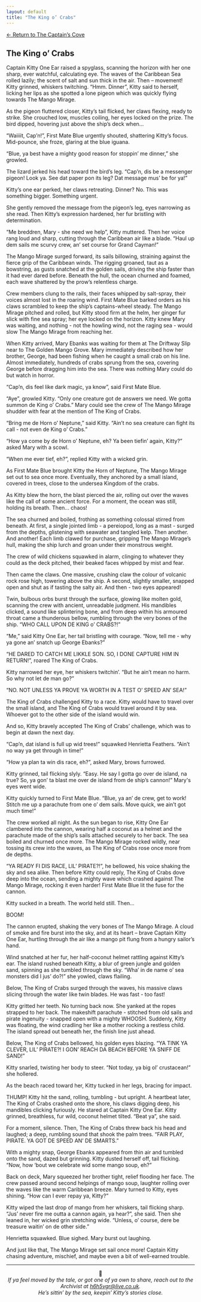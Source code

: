```yaml
---
layout: default
title: "The King o’ Crabs"
---
```

[← Return to The Captain’s Cove](index)

## The King o’ Crabs

Captain Kitty One Ear raised a spyglass, scanning the horizon with her one sharp, ever watchful, calculating eye. The waves of the Caribbean Sea rolled lazily; the scent of salt and sun thick in the air. Then – movement! Kitty grinned, whiskers twitching. “Hmm. Dinner”, Kitty said to herself, licking her lips as she spotted a lone pigeon which was quickly flying towards The Mango Mirage.
 
As the pigeon fluttered closer, Kitty’s tail flicked, her claws flexing, ready to strike. She crouched low, muscles coiling, her eyes locked on the prize. The bird dipped, hovering just above the ship’s deck when…
 
“Waiiiit, Cap’n!”, First Mate Blue urgently shouted, shattering Kitty’s focus. Mid-pounce, she froze, glaring at the blue iguana.
 
“Blue, ya best have a mighty good reason for stoppin’ me dinner,” she growled.
 
The lizard jerked his head toward the bird’s leg. “Cap’n, dis be a messenger pigeon! Look ya. See dat paper pon its leg? Dat message mus’ be for ya!”
 
Kitty’s one ear perked, her claws retreating. Dinner? No. This was something bigger. Something urgent.
 
She gently removed the message from the pigeon’s leg, eyes narrowing as she read. Then Kitty’s expression hardened, her fur bristling with determination.
 
“Me breddren, Mary - she need we help”, Kitty muttered. Then her voice rang loud and sharp, cutting through the Caribbean air like a blade. “Haul up dem sails me scurvy crew, an’ set course for Grand Cayman!”
 
The Mango Mirage surged forward, its sails billowing, straining against the fierce grip of the Caribbean winds. The rigging groaned, taut as a bowstring, as gusts snatched at the golden sails, driving the ship faster than it had ever dared before. Beneath the hull, the ocean churned and foamed, each wave shattered by the prow’s relentless charge.
 
Crew members clung to the rails, their faces whipped by salt-spray, their voices almost lost in the roaring wind. First Mate Blue barked orders as his claws scrambled to keep the ship’s captains-wheel steady. The Mango Mirage pitched and rolled, but Kitty stood firm at the helm, her ginger fur slick with fine sea spray; her eye locked on the horizon. Kitty knew Mary was waiting, and nothing - not the howling wind, not the raging sea - would slow The Mango Mirage from reaching her.
 
When Kitty arrived, Mary Ebanks was waiting for them at The Driftway Slip near to The Golden Mango Grove. Mary immediately described how her brother, George, had been fishing when he caught a small crab on his line. Almost immediately, hundreds of crabs sprung from the sea, covering George before dragging him into the sea. There was nothing Mary could do but watch in horror.
 
“Cap’n, dis feel like dark magic, ya know”, said First Mate Blue.
 
“Aye”, growled Kitty. “Only one creature got de answers we need. We gotta summon de King o’ Crabs.” Mary could see the crew of The Mango Mirage shudder with fear at the mention of The King of Crabs.
 
“Bring me de Horn o’ Neptune,” said Kitty. “Ain’t no sea creature can fight its call - not even de King o’ Crabs.”
 
“How ya come by de Horn o’ Neptune, eh? Ya been tiefin’ again, Kitty?” asked Mary with a scowl.
 
“When me ever tief, eh?”, replied Kitty with a wicked grin.
 
As First Mate Blue brought Kitty the Horn of Neptune, The Mango Mirage set out to sea once more. Eventually, they anchored by a small island, covered in trees, close to the undersea Kingdom of the crabs.
 
As Kitty blew the horn, the blast pierced the air, rolling out over the waves like the call of some ancient force. For a moment, the ocean was still, holding its breath. Then... chaos!
 
The sea churned and boiled, frothing as something colossal stirred from beneath. At first, a single jointed limb - a pereiopod, long as a mast - surged from the depths, glistening with seawater and tangled kelp. Then another. And another! Each limb clawed for purchase, gripping The Mango Mirage’s hull, making the ship lurch and groan under their monstrous weight.
 
The crew of wild chickens squawked in alarm, clinging to whatever they could as the deck pitched, their beaked faces whipped by mist and fear.
 
Then came the claws. One massive, crushing claw the colour of volcanic rock rose high, towering above the ship. A second, slightly smaller, snapped open and shut as if tasting the salty air. And then - two eyes appeared!
 
Twin, bulbous orbs burst through the surface, glowing like molten gold, scanning the crew with ancient, unreadable judgment. His mandibles clicked, a sound like splintering bone, and from deep within his armoured throat came a thunderous bellow, rumbling through the very bones of the ship.
“WHO CALL UPON DE KING o’ CRABS?!”
 
“Me,” said Kitty One Ear, her tail bristling with courage. “Now, tell me - why ya gone an’ snatch up George Ebanks?”
 
“HE DARED TO CATCH ME LIKKLE SON. SO, I DONE CAPTURE HIM IN RETURN!”, roared The King of Crabs.
 
Kitty narrowed her eye, her whiskers twitchin’. “But he ain’t mean no harm. So why not let de man go?”
 
“NO. NOT UNLESS YA PROVE YA WORTH IN A TEST O’ SPEED AN’ SEA!”
 
The King of Crabs challenged Kitty to a race. Kitty would have to travel over the small island, and The King of Crabs would travel around it by sea. Whoever got to the other side of the island would win.
 
And so, Kitty bravely accepted The King of Crabs’ challenge, which was to begin at dawn the next day.
 
“Cap’n, dat island is full up wid trees!” squawked Henrietta Feathers. “Ain’t no way ya get through in time!”
 
“How ya plan ta win dis race, eh?”, asked Mary, brows furrowed.
 
Kitty grinned, tail flicking slyly. “Easy. He say I gotta go over de island, na true? So, ya gon’ ta blast me over de island from de ship’s cannon!” Mary's eyes went wide.
 
Kitty quickly turned to First Mate Blue. “Blue, ya an’ de crew, get to work! Stitch me up a parachute from one o’ dem sails. Move quick, we ain’t got much time!”
 
The crew worked all night. As the sun began to rise, Kitty One Ear clambered into the cannon, wearing half a coconut as a helmet and the parachute made of the ship’s sails attached securely to her back. The sea boiled and churned once more. The Mango Mirage rocked wildly, near tossing its crew into the waves, as The King of Crabs rose once more from de depths.
 
“YA READY FI DIS RACE, LIL’ PIRATE?!”, he bellowed, his voice shaking the sky and sea alike. Then before Kitty could reply, The King of Crabs dove deep into the ocean, sending a mighty wave which crashed against The Mango Mirage, rocking it even harder! First Mate Blue lit the fuse for the cannon.
 
Kitty sucked in a breath. The world held still. Then…
 
BOOM!
 
The cannon erupted, shaking the very bones of The Mango Mirage. A cloud of smoke and fire burst into the sky, and at its heart – brave Captain Kitty One Ear, hurtling through the air like a mango pit flung from a hungry sailor’s hand.
 
Wind snatched at her fur, her half-coconut helmet rattling against Kitty’s ear. The island rushed beneath Kitty, a blur of green jungle and golden sand, spinning as she tumbled through the sky.
“Wha’ in de name o’ sea monsters did I jus’ do?!” she yowled, claws flailing.
 
Below, The King of Crabs surged through the waves, his massive claws slicing through the water like twin blades. He was fast - too fast!
 
Kitty gritted her teeth. No turning back now. She yanked at the ropes strapped to her back. The makeshift parachute - stitched from old sails and pirate ingenuity - snapped open with a mighty WHOOSH. Suddenly, Kitty was floating, the wind cradling her like a mother rocking a restless child. The island spread out beneath her, the finish line just ahead.
 
Below, The King of Crabs bellowed, his golden eyes blazing. “YA TINK YA CLEVER, LIL’ PIRATE?! I GON’ REACH DA BEACH BEFORE YA SNIFF DE SAND!”
 
Kitty snarled, twisting her body to steer. “Not today, ya big ol’ crustacean!” she hollered.
 
As the beach raced toward her, Kitty tucked in her legs, bracing for impact.
 
THUMP! Kitty hit the sand, rolling, tumbling - but upright. A heartbeat later, The King of Crabs crashed onto the shore, his claws digging deep, his mandibles clicking furiously. He stared at Captain Kitty One Ear.  Kitty grinned, breathless, fur wild, coconut helmet tilted. “Beat ya”, she said.
 
For a moment, silence. Then, The King of Crabs threw back his head and laughed; a deep, rumbling sound that shook the palm trees. “FAIR PLAY, PIRATE. YA GOT DE SPEED AN’ DE SMARTS.”
 
With a mighty snap, George Ebanks appeared from thin air and tumbled onto the sand, dazed but grinning. Kitty dusted herself off, tail flicking. “Now, how ‘bout we celebrate wid some mango soup, eh?”
 
Back on deck, Mary squeezed her brother tight, relief flooding her face. The crew passed around second helpings of mango soup, laughter rolling over the waves like the warm Caribbean breeze.
Mary turned to Kitty, eyes shining. “How can I ever repay ya, Kitty?”
 
Kitty wiped the last drop of mango from her whiskers, tail flicking sharp. “Jus’ never fire me outta a cannon again, ya hear?”, she said. Then she leaned in, her wicked grin stretching wide. “Unless, o’ course, dere be treasure waitin’ on de other side.”
 
Henrietta squawked. Blue sighed. Mary burst out laughing.
 
And just like that, The Mango Mirage set sail once more! Captain Kitty chasing adventure, mischief, and maybe even a bit of well-earned trouble.


<hr>

<p align="center">🐾<br>
<em>If ya feel moved by the tale, or got one of ya own to share, reach out to the Archivist at <a href="mailto:h6h5vgr@live.co.uk">h6h5vgr@live.co.uk</a>.<br>
He’s sittin’ by the sea, keepin’ Kitty’s stories close.</em></p>
